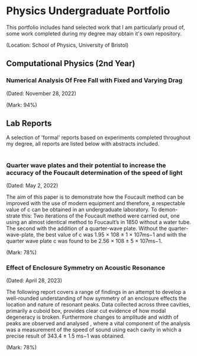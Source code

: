 # Physics Undergraduate Portfolio

This portfolio includes hand selected work that I am particularly proud of, some work completed during my degree may obtain it's own repository.

(Location: School of Physics, University of Bristol)

## Computational Physics (2nd Year)

### Numerical Analysis Of Free Fall with Fixed and Varying Drag

(Dated: November 28, 2022)

(Mark: 94%)





## Lab Reports
A selection of 'formal' reports based on experiments completed throughout my degree, all reports are listed below with abstracts included.
#

### Quarter wave plates and their potential to increase the accuracy of the Foucault determination of the speed of light
(Dated: May 2, 2022)
 
The aim of this paper is to demonstrate how the Foucault method can be improved with the use of modern equipment and therefore, a respectable value of c can be obtained in an undergraduate laboratory. To demon- strate this: Two iterations of the Foucault method were carried out, one using an almost identical method to Foucault’s in 1850 without a water tube. The second with the addition of a quarter-wave plate. Without the quarter-wave-plate, the best value of c was 1.95 × 108 ± 1 × 107ms−1 and with the quarter wave plate c was found to be 2.56 × 108 ± 5 × 107ms−1.

(Mark: 78%)
### Effect of Enclosure Symmetry on Acoustic Resonance
(Dated: April 28, 2023)

The following report covers a range of findings in an attempt to develop a well-rounded understanding of how symmetry of an enclosure effects the location and nature of resonant peaks. Data collected across three cavities, primarily a cuboid box, provides clear cut evidence of how modal degeneracy is broken. Furthermore changes to amplitude and width of peaks are observed and analysed , where a vital component of the analysis was a measurement of the speed of sound using each cavity in which a precise result of 343.4 ± 1.5 ms−1 was obtained.

(Mark: 78%)
